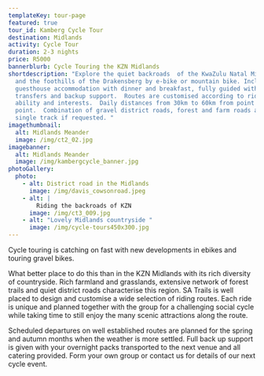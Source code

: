 ```yaml
---
templateKey: tour-page
featured: true
tour_id: Kamberg Cycle Tour
destination: Midlands
activity: Cycle Tour
duration: 2-3 nights
price: R5000
bannerblurb: Cycle Touring the KZN Midlands
shortdescription: "Explore the quiet backroads  of the KwaZulu Natal Midlands
  and the foothills of the Drakensberg by e-bike or mountain bike. Includes
  guesthouse accommodation with dinner and breakfast, fully guided with luggage
  transfers and backup support.  Routes are customised according to rider
  ability and interests.  Daily distances from 30km to 60km from point to
  point.  Combination of gravel district roads, forest and farm roads and some
  single track if requested. "
imagethumbnail:
  alt: Midlands Meander
  image: /img/ct2_02.jpg
imagebanner:
  alt: Midlands Meander
  image: /img/kambergcycle_banner.jpg
photoGallery:
  photo:
    - alt: District road in the Midlands
      image: /img/davis_cowsonroad.jpeg
    - alt: |
        Riding the backroads of KZN
      image: /img/ct3_009.jpg
    - alt: "Lovely Midlands countryside "
      image: /img/cycle-tours450x300.jpg
---
```

Cycle touring is catching on fast with new developments in ebikes and touring gravel bikes.

What better place to do this than in the KZN Midlands with its rich diversity of countryside.  Rich farmland and grasslands, extensive network of forest trails and quiet district roads characterise this region.  SA Trails is well placed to design and customise a wide selection of riding routes.  Each ride is unique and planned together with the group for a challenging social cycle while taking time to still enjoy the many scenic attractions along the route.

Scheduled departures on well established routes are planned for the spring and autumn months when the weather is more settled.   Full back up support is given with your overnight packs transported to the next venue and all catering provided.  Form your own group or contact us for details of our next cycle event.